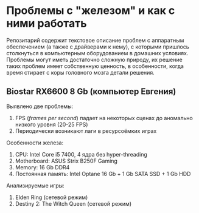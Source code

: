 # Проблемы с "железом" и как с ними работать

Репозитарий содержит текстовое описание проблем с аппаратным обеспечением (а также с драйверами к нему), с которыми пришлось столкнуться в компьютерным оборудованием в домашних условиях. Проблемы могут иметь достаточно сложную природу, их решение таких проблем имеет собственную ценность, в особенности, когда время стирает с коры головного мозга детали решения.

## Biostar RX6600 8 Gb (компьютер Евгения)

Выявлено две проблемы:

1. FPS (_frames per second_) падает на некоторых сценах до аномально низкого уровня (20-25 FPS)
2. Периодически возникают лаги в ресурсоёмких играх

Особенности железа:

1. CPU: Intel Core i5 7400, 4 ядра без hyper-threading
2. Motherboard: ASUS Strix B250F Gaming
3. Memory: 16 Gb DDR4
4. Постоянная память: Intel Optane 16 Gb + 1 Gb SATA SSD + 1 Gb HDD

Анализируемые игры:

1. Elden Ring (сетевой режим)
2. Destiny 2: The Witch Queen (сетевой режим)
